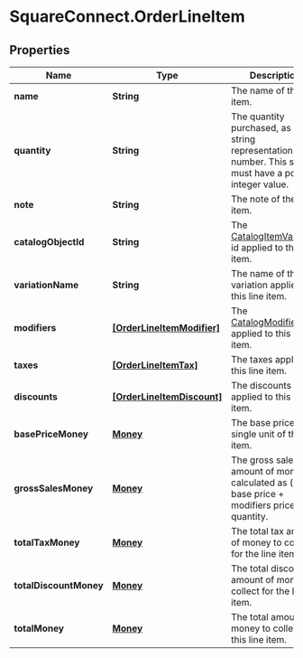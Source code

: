 # SquareConnect.OrderLineItem

## Properties
Name | Type | Description | Notes
------------ | ------------- | ------------- | -------------
**name** | **String** | The name of the line item. | [optional] 
**quantity** | **String** | The quantity purchased, as a string representation of a number.  This string must have a positive integer value. | 
**note** | **String** | The note of the line item. | [optional] 
**catalogObjectId** | **String** | The [CatalogItemVariation](#type-catalogitemvariation) id applied to this line item. | [optional] 
**variationName** | **String** | The name of the variation applied to this line item. | [optional] 
**modifiers** | [**[OrderLineItemModifier]**](OrderLineItemModifier.md) | The [CatalogModifier](#type-catalogmodifier)s applied to this line item. | [optional] 
**taxes** | [**[OrderLineItemTax]**](OrderLineItemTax.md) | The taxes applied to this line item. | [optional] 
**discounts** | [**[OrderLineItemDiscount]**](OrderLineItemDiscount.md) | The discounts applied to this line item. | [optional] 
**basePriceMoney** | [**Money**](Money.md) | The base price for a single unit of the line item. | [optional] 
**grossSalesMoney** | [**Money**](Money.md) | The gross sales amount of money calculated as (item base price + modifiers price) * quantity. | [optional] 
**totalTaxMoney** | [**Money**](Money.md) | The total tax amount of money to collect for the line item. | [optional] 
**totalDiscountMoney** | [**Money**](Money.md) | The total discount amount of money to collect for the line item. | [optional] 
**totalMoney** | [**Money**](Money.md) | The total amount of money to collect for this line item. | [optional] 



